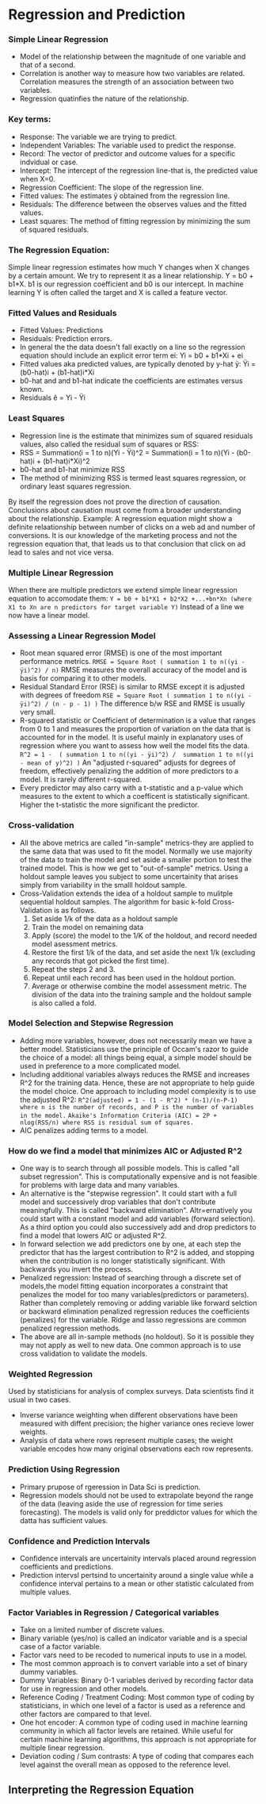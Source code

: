 # Regression and Prediction

### Simple Linear Regression
- Model of the relationship between the magnitude of one variable and that of a second.
- Correlation is another way to measure how two variables are related. Correlation measures the strength of an association between two variables.
- Regression quatinfies the nature of the relationship.

### Key terms:
- Response: The variable we are trying to predict.
- Independent Variables: The variable used to predict the response.
- Record: The vector of predictor and outcome values for a specific indvidual or case.
- Intercept: The intercept of the regression line-that is, the predicted value when X=0.
- Regression Coefficient: The slope of the regression line.
- Fitted values: The estimates ÿ obtained from the regression line.
- Residuals: The difference between the observes values and the fitted values.
- Least squares: The method of fitting  regression by minimizing the sum of squared residuals.

### The Regression Equation:
Simple linear regression estimates how much Y changes when X changes by a certain amount. We try to represent it as a linear relationship. Y = b0 + b1*X. b1 is our regression coefficient and b0 is our intercept. In machine learning Y is often called the target and X is called a feature vector.

### Fitted Values and Residuals
- Fitted Values: Predictions
- Residuals: Prediction errors.
- In general the the data doesn't fall exactly on a line so the regression equation should include an explicit error term ei:
    Yi = b0 + b1*Xi + ei
- Fitted values aka predicted values, are typically denoted by y-hat ÿ: 
    Ÿi = (b0-hat)i + (b1-hat)i*Xi
- b0-hat and and b1-hat indicate the coefficients are estimates versus known.
- Residuals ê = Yi - Ÿi

### Least Squares
- Regression line is the estimate that minimizes sum of squared residuals values, also called the residual sum of squares or RSS:
- RSS = Summation(i = 1 to n)(Yi - Ÿi)^2 = Summation(i = 1 to n)(Yi - (b0-hat)i + (b1-hat)i*Xi)^2
- b0-hat and b1-hat minimize RSS
- The method of minimizing RSS is termed least squares regression, or ordinary least squares regression.

By itself the regression does not prove the direction of causation. Conclusions about causation must come from a broader understanding about the relationship. Example: A regression equation might show a definite relaationship between number of clicks on a web ad and number of conversions. It is our knowledge of the marketing process and not the regression equation that, that leads us to that conclusion that click on ad lead to sales and not vice versa.

### Multiple Linear Regression
When there are multiple predictors we extend simple linear regression equation to accomodate them:
```Y = b0 + b1*X1 + b2*X2 +...+bn*Xn (where X1 to Xn are n predictors for target variable Y)```
Instead of a line we now have a linear model.

### Assessing a Linear Regression Model
- Root mean squared error (RMSE) is one of the most important performance metrics. 
  ```RMSE = Square Root ( summation 1 to n((yi - ÿi)^2) / n)```
  RMSE measures the overall accuracy of the model and is basis for comparing it to other models.
- Residual Standard Error (RSE) is similar to RMSE except it is adjusted with degrees of freedom
  ```RSE = Square Root ( summation 1 to n((yi - ÿi)^2) / (n - p - 1) )```
  The difference b/w RSE and RMSE is usually very small.
- R-squared statistic or Coefficient of determination is a value that ranges from 0 to 1 and measures the proportion of variation on the data that is accounted for in the model. It is useful mainly in explanatory uses of regression where you want to assess how well the model fits the data.
  ```R^2 = 1 -  ( summation 1 to n((yi - ÿi)^2) /  summation 1 to n((yi - mean of y)^2) )```
An "adjusted r-squared" adjusts for degrees of freedom, effectively penalizing the addition of more predictors to a model. It is rarely different r-squared.
- Every predictor may also carry with a t-statistic and a p-value which measures to the extent to which a coefficent is statistically significant. Higher the t-statistic the more significant the predictor.

### Cross-validation
- All the above metrics are called "in-sample" metrics-they are applied to the same data that was used to fit the model. Normally we use majority of the data to train the model and set aside a smaller portion to test the trained model. This is how we get to "out-of-sample" metrics. Using a holdout sample leaves you subject to some uncertainity that arises simply from variability in the smalll holdout sample. 
- Cross-Validation extends the idea of a holdout sample to mulitple sequential holdout samples. The algorithm for basic k-fold Cross-Validation is as follows.
    1. Set aside 1/k of the data as a holdout sample
    2. Train the model on remaining data
    3. Apply (score) the model to the 1/K of the holdout, and record needed model asessment metrics.
    4. Restore the first 1/k of the data, and set aside the next 1/k (excluding any records that got picked the first time).
    5. Repeat the steps 2 and 3.
    6. Repeat until each record has been used in the holdout portion.
    7. Average or otherwise combine the model assessment metric.
The division of the data into the training sample and the holdout sample is also called a fold.

### Model Selection and Stepwise Regression
- Adding more variables, however, does not necessarily mean we have a better model. Statisticians use the principle of Occam's razor to guide the choice of a model: all things being equal, a simple model should be used in preference to a more complicated model.
- Including additional variables always reduces the RMSE and increases R^2 for the training data. Hence, these are not appropriate to help guide the model choice. One approach to including model complexity is to use the adjusted R^2:
    ```R^2(adjusted) = 1 - (1 - R^2) * (n-1)/(n-P-1) where n is the number of records, and P is the number of variables in the model.```
    ```Akaike's Information Criteria (AIC) = 2P + nlog(RSS/n) where RSS is residual sum of squares.```
- AIC penalizes adding terms to a  model.

### How do we find a model that minimizes AIC or Adjusted R^2
- One way is to search through all possible models. This is called "all subset regression". This is computationally expensive and is not feasible for problems with large data and many variables.
- An alternative is the "stepwise regression". It could start with a full model and successively drop variables that don't contribute meaningfully. This is called "backward elimination". Altr=ernatively you could start with a constant model and add variables (forward selection). As a third option you could also successively add and drop predictors to find a model that lowers AIC or adjusted R^2. 
- In forward selection we add predictors one by one, at each step the predictor that has the largest contribution to R^2 is added, and stopping when the contribution is no longer statistically significant. With backwards you invert the process.
- Penalized regression: Instead of searching through a discrete set of models,the model fitting equation incorporates a constraint that penalizes the model for too many variables(predictors or parameters). Rather than completely removing or adding variable like forward selction or backward elimination penalized regression reduces the coefficients (penalizes) for the variable. Ridge and lasso regressions are common penalized regression methods.
- The above are all in-sample methods (no holdout). So it is possible they may not apply as well to new data. One common approach is to use cross validation to validate the models.

### Weighted Regression
Used by statisticians for analysis of complex surveys. Data scientists find it usual in two cases.
- Inverse variance weighting when different observations have been measured with diffent precision; the higher variance ones recieve lower weights.
- Analysis of data where rows represent multiple cases; the weight variable encodes how many original observations each row represents.

### Prediction Using Regression
- Primary prupose of rgeression in Data Sci is prediction.
- Regression models should not be used to extrapolate beyond the range of the data (leaving aside the use of regression for time series forecasting). The models is valid only for preddictor values for which the datta has sufficient values.

### Confidence and Prediction Intervals
- Confidence intervals are uncertainity intervals placed around regression coefficients and predictions.
- Prediction intervsl pertsind to uncertainity around a single value while a confidence interval pertains to a mean or other statistic calculated from multiple values.

### Factor Variables in Regression / Categorical variables
- Take on a limited number of discrete values.
- Binary variable (yes/no) is called an indicator variable and is a special case of a factor variable.
- Factor vars need to be recoded to numerical inputs to use in a model. 
- The most common approach is to convert variable into a set of binary dummy variables.
- Dummy Variables: Binary 0-1 variables derived by recording factor data for use in regression and other models.
- Reference Coding / Treatment Coding: Most common type of coding by statisticians, in which one level of a factor is used as a reference and other factors are compared to that level.
- One hot encoder: A common type of coding used in machine learning community in which all factor levels are retained. While useful for certain machine learning algorithms, this approach is not appropriate for multiple linear regression.
- Deviation coding / Sum contrasts: A type of coding that compares each level against the overall mean as opposed to the reference level.

## Interpreting the Regression Equation

